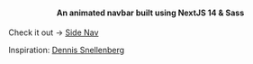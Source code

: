 <h4 align="center">An animated navbar built using NextJS 14 & Sass</h4>
<p align="start">Check it out ->
  <a href="https://navawww.vercel.app/">Side Nav</a>
</p>
<p align="start"> Inspiration: 
  <a href="https://dennissnellenberg.com/">Dennis Snellenberg</a>
</p>
